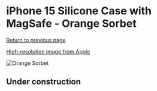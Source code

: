 # iPhone 15 Silicone Case with MagSafe - Orange Sorbet

[Return to previous page](/iphone_15)

[High-resolution image from Apple](https://store.storeimages.cdn-apple.com/8756/as-images.apple.com/is/MT1W3?wid=4500&hei=4500&fmt=png)

<div style="width: 500px"><img src="/everyphone/MT1W3.png" alt="Orange Sorbet"></div>

## Under construction
